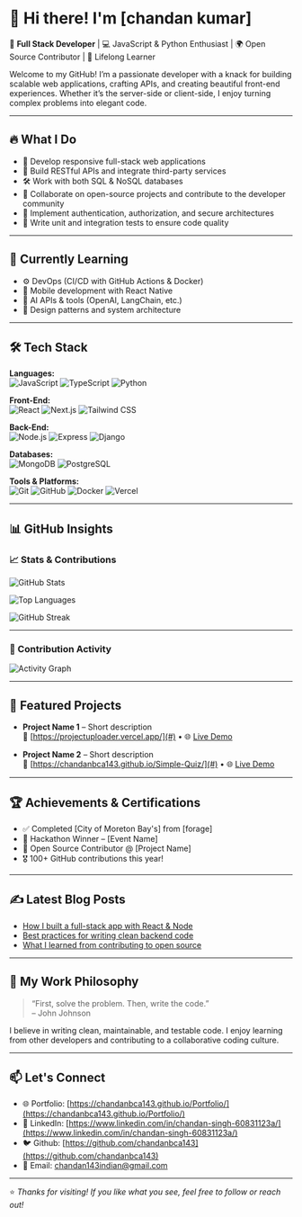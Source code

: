 # 👋 Hi there! I'm [chandan kumar]

🎯 **Full Stack Developer** | 💻 JavaScript & Python Enthusiast | 🌍 Open Source Contributor | 🚀 Lifelong Learner

Welcome to my GitHub! I’m a passionate developer with a knack for building scalable web applications, crafting APIs, and creating beautiful front-end experiences. Whether it’s the server-side or client-side, I enjoy turning complex problems into elegant code.

---

## 🔥 What I Do

- 🚀 Develop responsive full-stack web applications
- 📡 Build RESTful APIs and integrate third-party services
- 🛠️ Work with both SQL & NoSQL databases
- 💬 Collaborate on open-source projects and contribute to the developer community
- 🔐 Implement authentication, authorization, and secure architectures
- 🧪 Write unit and integration tests to ensure code quality

---

## 🧠 Currently Learning

- ⚙️ DevOps (CI/CD with GitHub Actions & Docker)
- 📱 Mobile development with React Native
- 🤖 AI APIs & tools (OpenAI, LangChain, etc.)
- 🧩 Design patterns and system architecture

---

## 🛠️ Tech Stack

**Languages:**  
![JavaScript](https://img.shields.io/badge/-JavaScript-F7DF1E?logo=javascript&logoColor=black&style=flat-square)
![TypeScript](https://img.shields.io/badge/-TypeScript-3178C6?logo=typescript&logoColor=white&style=flat-square)
![Python](https://img.shields.io/badge/-Python-3776AB?logo=python&logoColor=white&style=flat-square)

**Front-End:**  
![React](https://img.shields.io/badge/-React-61DAFB?logo=react&logoColor=black&style=flat-square)
![Next.js](https://img.shields.io/badge/-Next.js-000000?logo=next.js&logoColor=white&style=flat-square)
![Tailwind CSS](https://img.shields.io/badge/-Tailwind%20CSS-38B2AC?logo=tailwind-css&logoColor=white&style=flat-square)

**Back-End:**  
![Node.js](https://img.shields.io/badge/-Node.js-339933?logo=node.js&logoColor=white&style=flat-square)
![Express](https://img.shields.io/badge/-Express-000000?logo=express&logoColor=white&style=flat-square)
![Django](https://img.shields.io/badge/-Django-092E20?logo=django&logoColor=white&style=flat-square)

**Databases:**  
![MongoDB](https://img.shields.io/badge/-MongoDB-47A248?logo=mongodb&logoColor=white&style=flat-square)
![PostgreSQL](https://img.shields.io/badge/-PostgreSQL-336791?logo=postgresql&logoColor=white&style=flat-square)

**Tools & Platforms:**  
![Git](https://img.shields.io/badge/-Git-F05032?logo=git&logoColor=white&style=flat-square)
![GitHub](https://img.shields.io/badge/-GitHub-181717?logo=github&logoColor=white&style=flat-square)
![Docker](https://img.shields.io/badge/-Docker-2496ED?logo=docker&logoColor=white&style=flat-square)
![Vercel](https://img.shields.io/badge/-Vercel-000000?logo=vercel&logoColor=white&style=flat-square)

---

## 📊 GitHub Insights

### 📈 Stats & Contributions

![GitHub Stats](https://github-readme-stats.vercel.app/api?username=yourusername&show_icons=true&theme=tokyonight&hide_border=true)

![Top Languages](https://github-readme-stats.vercel.app/api/top-langs/?username=yourusername&layout=compact&theme=tokyonight&hide_border=true)

![GitHub Streak](https://streak-stats.demolab.com?user=yourusername&theme=tokyonight&hide_border=true)

---

### 📆 Contribution Activity

![Activity Graph](https://github-readme-activity-graph.vercel.app/graph?username=yourusername&theme=github-compact)

---

## 🚀 Featured Projects

- **Project Name 1** – Short description  
  🔗 [https://projectuploader.vercel.app/](#) • 🌐 [Live Demo](#)

- **Project Name 2** – Short description  
  🔗 [https://chandanbca143.github.io/Simple-Quiz/](#) • 🌐 [Live Demo](#)

---

## 🏆 Achievements & Certifications

- ✅ Completed [City of Moreton Bay's] from [forage]
- 🏅 Hackathon Winner – [Event Name]
- 🧩 Open Source Contributor @ [Project Name]
- 🎖️ 100+ GitHub contributions this year!

---

## ✍️ Latest Blog Posts

<!-- BLOG-POST-LIST:START -->
- [How I built a full-stack app with React & Node](#)
- [Best practices for writing clean backend code](#)
- [What I learned from contributing to open source](#)
<!-- BLOG-POST-LIST:END -->

---

## 🌱 My Work Philosophy

> “First, solve the problem. Then, write the code.”  
> – John Johnson

I believe in writing clean, maintainable, and testable code. I enjoy learning from other developers and contributing to a collaborative coding culture.

---

## 📫 Let's Connect

- 🌐 Portfolio: [https://chandanbca143.github.io/Portfolio/](https://chandanbca143.github.io/Portfolio/)
- 💼 LinkedIn: [https://www.linkedin.com/in/chandan-singh-60831123a/](https://www.linkedin.com/in/chandan-singh-60831123a/)
- 🐦 Github: [https://github.com/chandanbca143](https://github.com/chandanbca143)
- 📧 Email: [chandan143indian@gmail.com](mailto:chandan143indain@gmail.com)

---

⭐ _Thanks for visiting! If you like what you see, feel free to follow or reach out!_
